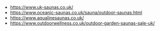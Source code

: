 - https://www.uk-saunas.co.uk/
- https://www.oceanic-saunas.co.uk/sauna/outdoor-saunas.html
- https://www.aqualinesaunas.co.uk/
- https://www.outdoorwellness.co.uk/outdoor-garden-saunas-sale-uk/